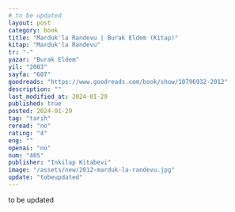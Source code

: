 ```yaml
---
# to be updated
layout: post
category: book
title: "Marduk'la Randevu | Burak Eldem (Kitap)"
kitap: "Marduk'la Randevu"
tr: "-"
yazar: "Burak Eldem"
yil: "2003"
sayfa: "607"
goodreads: "https://www.goodreads.com/book/show/10796932-2012"
description: ""
last_modified_at: 2024-01-29
published: true
posted: 2024-01-29
tag: "tarih"
reread: "no"
rating: "4"
eng: ""
openai: "no"
num: "405"
publisher: "Inkilap Kitabevi"
image: "/assets/new/2012-marduk-la-randevu.jpg"
update: "tobeupdated"
---
```


to be updated
